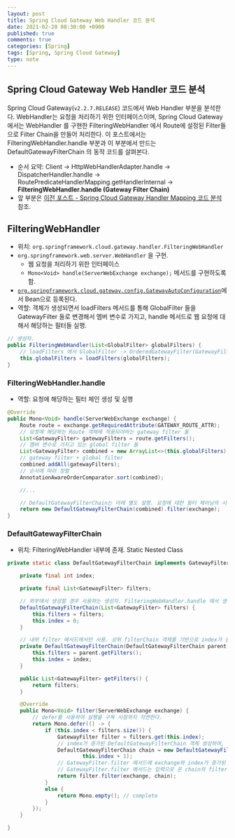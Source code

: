 ```yaml
---
layout: post
title: Spring Cloud Gateway Web Handler 코드 분석
date: 2021-02-20 08:30:00 +0900
published: true
comments: true
categories: [Spring]
tags: [Spring, Spring Cloud Gateway]
type: note
---
```


## Spring Cloud Gateway Web Handler 코드 분석
Spring Cloud Gateway(`v2.2.7.RELEASE`) 코드에서 Web Handler 부분을 분석한다.
WebHandler는 요청을 처리하기 위한 인터페이스이며, 
Spring Cloud Gateway에서는 WebHandler 를 구현한 FilteringWebHandler 에서 Route에 설정된 Filter들으로 Filter Chain을 만들어 처리한다.
이 포스트에서는 FilteringWebHandler.handle 부분과 이 부분에서 만드는 DefaultGatewayFilterChain 의 동작 코드를 살펴본다.

- 순서 요약: Client -> HttpWebHandlerAdapter.handle -> DispatcherHandler.handle -> RoutePredicateHandlerMapping.getHandlerInternal -> **FilteringWebHandler.handle (Gateway Filter Chain)**
- 앞 부분은 [이전 포스트 - Spring Cloud Gateway Handler Mapping 코드 분석](/spring/2021/02/13/spring-cloud-gateway-handler-mapping.html) 참조.


## FilteringWebHandler
- 위치: `org.springframework.cloud.gateway.handler.FilteringWebHandler`
- `org.springframework.web.server.WebHandler` 을 구현.
  - 웹 요청을 처리하기 위한 인터페이스
  - `Mono<Void> handle(ServerWebExchange exchange);` 메서드를 구현하도록 함.
- [`org.springframework.cloud.gateway.config.GatewayAutoConfiguration`](https://github.com/spring-cloud/spring-cloud-gateway/blob/v2.2.7.RELEASE/spring-cloud-gateway-server/src/main/java/org/springframework/cloud/gateway/config/GatewayAutoConfiguration.java#L247)에서 Bean으로 등록된다.
- 역할: 객체가 생성되면서 loadFilters 메서드를 통해 GlobalFilter 들을 GatewayFilter 들로 변경해서 멤버 변수로 가지고, handle 메서드로 웹 요청에 대해서 해당하는 필터들 실행.

```java
// 생성자. 
public FilteringWebHandler(List<GlobalFilter> globalFilters) {
	// loadFilters 에서 GlobalFilter -> OrderedGatewayFilter(GatewayFilter)로 변경하여 globalFilters 멤버 변수에 저장.
	this.globalFilters = loadFilters(globalFilters);
}
```

### FilteringWebHandler.handle
- 역할: 요청에 해당하는 필터 체인 생성 및 실행

```java
@Override
public Mono<Void> handle(ServerWebExchange exchange) {
	Route route = exchange.getRequiredAttribute(GATEWAY_ROUTE_ATTR);
	// 요청에 해당하는 Route 객체에 적용되야하는 gateway filter 들
	List<GatewayFilter> gatewayFilters = route.getFilters();
	// 멤버 변수로 가지고 있는 global filter 들
	List<GatewayFilter> combined = new ArrayList<>(this.globalFilters);
	// gateway filter + global filter
	combined.addAll(gatewayFilters);
	// 순서에 따라 정렬
	AnnotationAwareOrderComparator.sort(combined);

	//...

	// DefaultGatewayFilterChain는 아래 별도 설명. 요청에 대한 필터 체이닝의 시작점.
	return new DefaultGatewayFilterChain(combined).filter(exchange);
}
```

### DefaultGatewayFilterChain

- 위치: FilteringWebHandler 내부에 존재. Static Nested Class

```java
private static class DefaultGatewayFilterChain implements GatewayFilterChain {

	private final int index;

	private final List<GatewayFilter> filters;

	// 외부에서 생성할 경우 사용하는 생성자. FilteringWebHandler.handle 에서 생성한다.
	DefaultGatewayFilterChain(List<GatewayFilter> filters) {
		this.filters = filters;
		this.index = 0;
	}

	// 내부 filter 메서드에서만 사용. 상위 filterChain 객체를 기반으로 index가 증가된 filterChain 을 만들수 있는 생성자
	private DefaultGatewayFilterChain(DefaultGatewayFilterChain parent, int index) {
		this.filters = parent.getFilters();
		this.index = index;
	}

	public List<GatewayFilter> getFilters() {
		return filters;
	}

	@Override
	public Mono<Void> filter(ServerWebExchange exchange) {
		// defer를 사용하여 실행을 구독 시점까지 지연한다.
		return Mono.defer(() -> {
			if (this.index < filters.size()) {
				GatewayFilter filter = filters.get(this.index);
				// index가 증가된 DefaultGatewayFilterChain 객체 생성하여, 다음에 적용될 filter의 index 값을 갖도록 함.
				DefaultGatewayFilterChain chain = new DefaultGatewayFilterChain(this,
						this.index + 1);
				// GatewayFilter.filter 메서드에 exchange와 index가 증가된 chain 을 넘긴다.
				// GatewayFilter.filter 메서드는 입력으로 온 chain의 filter 메서드를 호출하여 반환함으로 다음 filter가 실행되도록 한다.
				return filter.filter(exchange, chain);
			}
			else {
				return Mono.empty(); // complete
			}
		});
	}

}
```
